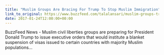 ```yaml
---
title: "Muslim Groups Are Bracing For Trump To Stop Muslim Immigration"
link_to_original: https://www.buzzfeed.com/talalansari/muslim-groups-trump-immigration-action?utm_term=.iwLMXkOVl#.ndYZv02k1  
date: 2017-01-24T12:00:00+00:00
---
```

  
BuzzFeed News - Muslim civil liberties groups are preparing for President Donald Trump to issue executive orders that would institute a blanket suspension of visas issued to certain countries with majority Muslim populations...  

 